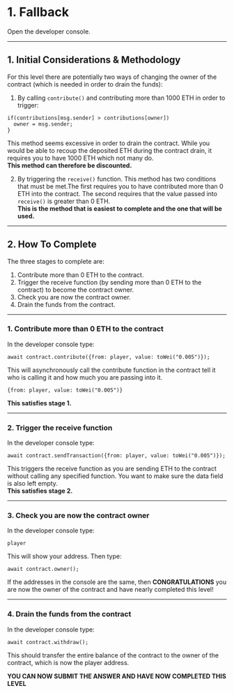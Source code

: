 # 1. Fallback

Open the developer console.

___
## 1. Initial Considerations & Methodology

For this level there are potentially two ways of changing the owner of the contract (which is needed in order to drain the funds):  
1. By calling ```contribute()``` and contributing more than 1000 ETH in order to trigger:

```
if(contributions[msg.sender] > contributions[owner]) 
  owner = msg.sender;
}
```
This method seems excessive in order to drain the contract. While you would be able to recoup the deposited ETH during the contract drain, it requires you to have 1000 ETH which not many do.  
**This method can therefore be discounted.**

2. By triggering the ```receive()``` function. This method has two conditions that must be met.The first requires you to have contributed more than 0 ETH into the contract. The second requires that the value passed into ```receive()``` is greater than 0 ETH.  
**This is the method that is easiest to complete and the one that will be used.**
___
## 2. How To Complete

The three stages to complete are:  
1. Contribute more than 0 ETH to the contract.
2. Trigger the receive function (by sending more than 0 ETH to the contract) to become the contract owner.
3. Check you are now the contract owner.
4. Drain the funds from the contract.

___
### 1. Contribute more than 0 ETH to the contract
In the developer console type:  
```
await contract.contribute({from: player, value: toWei("0.005")});
```
This will asynchronously call the contribute function in the contract tell it who is calling it and how much you are passing into it.  
```
{from: player, value: toWei("0.005")}
```
**This satisfies stage 1.**
___
### 2. Trigger the receive function
In the developer console type:  
```
await contract.sendTransaction({from: player, value: toWei("0.005")});
```
This triggers the receive function as you are sending ETH to the contract without calling any specified function. You want to make sure the data field is also left empty.  
**This satisfies stage 2.**
___
### 3. Check you are now the contract owner
In the developer console type:  
```
player
```
This will show your address. Then type:
```
await contract.owner();
```
If the addresses in the console are the same, then **CONGRATULATIONS** you are now the owner of the contract and have nearly completed this level!
___
### 4. Drain the funds from the contract
In the developer console type:  
```
await contract.withdraw();
```
This should transfer the entire balance of the contract to the owner of the contract, which is now the player address.

**YOU CAN NOW SUBMIT THE ANSWER AND HAVE NOW COMPLETED THIS LEVEL**
